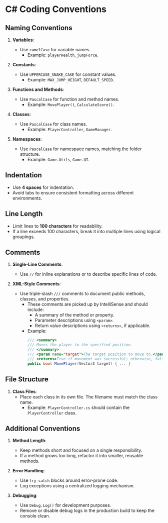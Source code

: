 # C# Coding Conventions

## Naming Conventions

1. **Variables**:  
   - Use `camelCase` for variable names.  
     - Example: `playerHealth`, `jumpForce`.

2. **Constants**:  
   - Use `UPPERCASE_SNAKE_CASE` for constant values.  
     - Example: `MAX_JUMP_HEIGHT`, `DEFAULT_SPEED`.

3. **Functions and Methods**:  
   - Use `PascalCase` for function and method names.  
     - Example: `MovePlayer()`, `CalculateScore()`.

4. **Classes**:  
   - Use `PascalCase` for class names.  
     - Example: `PlayerController`, `GameManager`.

5. **Namespaces**:  
   - Use `PascalCase` for namespace names, matching the folder structure.  
     - Example: `Game.Utils`, `Game.UI`.

## Indentation

- Use **4 spaces** for indentation.
- Avoid tabs to ensure consistent formatting across different environments.

## Line Length

- Limit lines to **100 characters** for readability.
- If a line exceeds 100 characters, break it into multiple lines using logical groupings.

## Comments

1. **Single-Line Comments**:  
   - Use `//` for inline explanations or to describe specific lines of code.

2. **XML-Style Comments**:  
   - Use triple-slash `///` comments to document public methods, classes, and properties.  
     - These comments are picked up by IntelliSense and should include:
       - A summary of the method or property.
       - Parameter descriptions using `<param>`.
       - Return value descriptions using `<returns>`, if applicable.
     - Example:
       ```csharp
       /// <summary>
       /// Moves the player to the specified position.
       /// </summary>
       /// <param name="target">The target position to move to.</param>
       /// <returns>True if movement was successful; otherwise, false.</returns>
       public bool MovePlayer(Vector3 target) { ... }
       ```

## File Structure

1. **Class Files**:  
   - Place each class in its own file. The filename must match the class name.  
     - Example: `PlayerController.cs` should contain the `PlayerController` class.

## Additional Conventions

1. **Method Length**:  
   - Keep methods short and focused on a single responsibility.
   - If a method grows too long, refactor it into smaller, reusable methods.

2. **Error Handling**:  
   - Use `try-catch` blocks around error-prone code.
   - Log exceptions using a centralized logging mechanism.

3. **Debugging**:  
   - Use `Debug.Log()` for development purposes.
   - Remove or disable debug logs in the production build to keep the console clean.

